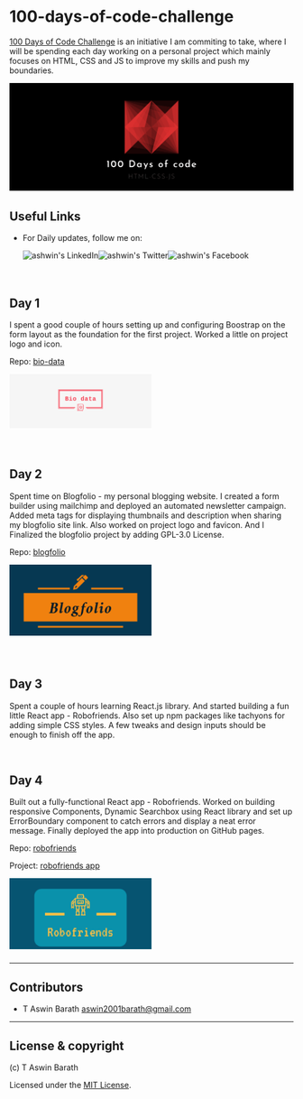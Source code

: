 # 100-days-of-code-challenge

[100 Days of Code Challenge](https://www.100daysofcode.com/) is an initiative I am commiting to take, where I will be spending each day working on a personal project which mainly focuses on HTML, CSS and JS to improve my skills and push my boundaries.

<p>
<img src="logo.png" alt="100 Days of Code" />
</p>

## Useful Links

- For Daily updates, follow me on:

    <a href="https://www.linkedin.com/in/aswim-barath/">
    <img align="left" alt="ashwin's LinkedIn" src="https://img.icons8.com/bubbles/50/000000/linkedin.png"/>

    </a>
    <a href="https://twitter.com/AswinBarath2">
    <img align="left" alt="ashwin's Twitter" src="https://img.icons8.com/bubbles/50/000000/twitter.png"/>
    </a>

    <a href="https://www.facebook.com/profile.php?id=100011683902531">
    <img align="left" alt="ashwin's Facebook" src="https://img.icons8.com/bubbles/50/000000/facebook.png"/>
    </a>

<br>
<br>
<br>



## Day 1

I spent a good couple of hours setting up and configuring Boostrap on the form layout as the foundation for the first project. Worked a little on project logo and icon.

Repo: [bio-data](https://github.com/AswinBarath/bio-data)


<a href="https://github.com/AswinBarath/bio-data">
    <img align="left" width="50%" alt="bio-data logo" src="bio-data.png"/>
</a>

<br> <br>
<br> <br>
<br> <br>
<br> <br>

## Day 2

Spent time on Blogfolio - my personal blogging website. I created a form builder using mailchimp and deployed an automated newsletter campaign. Added meta tags for displaying thumbnails and description when sharing my blogfolio site link. Also worked on project logo and favicon. And I Finalized the blogfolio project by adding GPL-3.0 License.

Repo: [blogfolio](https://github.com/AswinBarath/aswinbarath.github.io)


<a href="https://github.com/AswinBarath/aswinbarath.github.io">
    <img align="left" width="50%" alt="blogfolio logo" src="blogfolio.png"/>
</a>

<br> <br>
<br> <br>
<br> <br>
<br> <br>
<br> <br>

## Day 3

Spent a couple of hours learning React.js library. And started building a fun little React app - Robofriends. Also set up npm packages like tachyons for adding simple CSS styles. A few tweaks and design inputs should be enough to finish off the app.

<br>

## Day 4

Built out a fully-functional React app - Robofriends. Worked on building responsive Components, Dynamic Searchbox using React library and set up ErrorBoundary component to catch errors and display a neat error message. Finally deployed the app into production on GitHub pages.

Repo: [robofriends](https://github.com/AswinBarath/robofriends)

Project: [robofriends app](https://aswinbarath.github.io/robofriends/)


<a href="https://aswinbarath.github.io/robofriends/">
    <img align="left" width="50%" alt="robofriends logo" src="robofriends.png"/>
</a>

<br> <br>
<br> <br>
<br> <br>
<br> <br>



---

## Contributors

- T Aswin Barath <aswin2001barath@gmail.com>

---

## License & copyright

(c) T Aswin Barath

Licensed under the [MIT License](LICENSE).